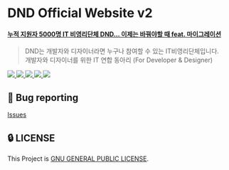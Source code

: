 # DND Official Website v2

#### [누적 지원자 5000명 IT 비영리단체 DND... 이제는 바꿔야할 때 feat. 마이그레이션](https://haranglog.tistory.com/41)

> DND는 개발자와 디자이너라면 누구나 참여할 수 있는 IT비영리단체입니다.   
> 개발자와 디자이너를 위한 IT 연합 동아리 (For Developer & Designer)

<a href="https://github.com/DNDACADEMY/dnd-academy-v2/actions/workflows/ci.yml">
  <img src="https://img.shields.io/github/actions/workflow/status/DNDACADEMY/dnd-academy-v2/ci.yml?branch=develop&label=CI&logo=GitHub&style=flat-square" />
</a>

<a href="https://github.com/DNDACADEMY/dnd-academy-v2/issues?q=is%3Aissue+is%3Aopen+sort%3Aupdated-desc">
  <img src="https://img.shields.io/github/issues/DNDACADEMY/dnd-academy-v2?style=flat-square" />
</a>

<a href="https://develop--65a52d0c9a3d8fefcfaccc65.chromatic.com">
  <img src="https://raw.githubusercontent.com/storybooks/brand/master/badge/badge-storybook.svg">
</a>

<a href="https://github.com/DNDACADEMY/dnd-academy-v2/blob/main/LICENSE">
  <img src="https://img.shields.io/github/license/DNDACADEMY/dnd-academy-v2?style=flat-square">
</a>

<a href="#">
  <img src="https://img.shields.io/github/repo-size/DNDACADEMY/dnd-academy-v2?logo=yarn&style=flat-square">
</a>

## 🐛 Bug reporting
[Issues](https://github.com/DNDACADEMY/dnd-academy-v2/issues?q=is%3Aissue+is%3Aopen+sort%3Aupdated-desc)

## 🔒 LICENSE
This Project is [GNU GENERAL PUBLIC LICENSE](https://github.com/DNDACADEMY/dnd-academy-v2/blob/main/LICENSE).
